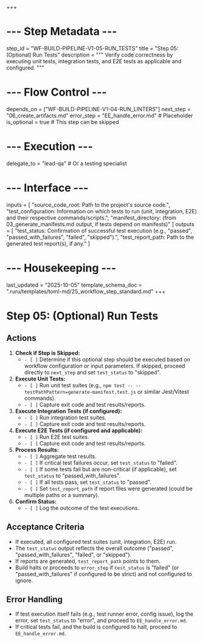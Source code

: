 +++
# --- Step Metadata ---
step_id = "WF-BUILD-PIPELINE-V1-05-RUN_TESTS"
title = "Step 05: (Optional) Run Tests"
description = """
Verify code correctness by executing unit tests, integration tests,
and E2E tests as applicable and configured.
"""

# --- Flow Control ---
depends_on = ["WF-BUILD-PIPELINE-V1-04-RUN_LINTERS"]
next_step = "06_create_artifacts.md"
error_step = "EE_handle_error.md" # Placeholder
is_optional = true # This step can be skipped

# --- Execution ---
delegate_to = "lead-qa" # Or a testing specialist

# --- Interface ---
inputs = [
    "source_code_root: Path to the project's source code.",
    "test_configuration: Information on which tests to run (unit, integration, E2E) and their respective commands/scripts.",
    "manifest_directory: (from 03_generate_manifests.md output, if tests depend on manifests)"
]
outputs = [
    "test_status: Confirmation of successful test execution (e.g., \"passed\", \"passed_with_failures\", \"failed\", \"skipped\").",
    "test_report_path: Path to the generated test report(s), if any."
]

# --- Housekeeping ---
last_updated = "2025-10-05"
template_schema_doc = ".ruru/templates/toml-md/25_workflow_step_standard.md"
+++

# Step 05: (Optional) Run Tests

## Actions

1.  **Check if Step is Skipped:**
    *   `- [ ]` Determine if this optional step should be executed based on workflow configuration or input parameters. If skipped, proceed directly to `next_step` and set `test_status` to "skipped".
2.  **Execute Unit Tests:**
    *   `- [ ]` Run unit test suites (e.g., `npm test -- --testPathPattern=generate-manifest.test.js` or similar Jest/Vitest commands).
    *   `- [ ]` Capture exit code and test results/reports.
3.  **Execute Integration Tests (if configured):**
    *   `- [ ]` Run integration test suites.
    *   `- [ ]` Capture exit code and test results/reports.
4.  **Execute E2E Tests (if configured and applicable):**
    *   `- [ ]` Run E2E test suites.
    *   `- [ ]` Capture exit code and test results/reports.
5.  **Process Results:**
    *   `- [ ]` Aggregate test results.
    *   `- [ ]` If critical test failures occur, set `test_status` to "failed".
    *   `- [ ]` If some tests fail but are non-critical (if applicable), set `test_status` to "passed_with_failures".
    *   `- [ ]` If all tests pass, set `test_status` to "passed".
    *   `- [ ]` Set `test_report_path` if report files were generated (could be multiple paths or a summary).
6.  **Confirm Status:**
    *   `- [ ]` Log the outcome of the test executions.

## Acceptance Criteria

*   If executed, all configured test suites (unit, integration, E2E) run.
*   The `test_status` output reflects the overall outcome ("passed", "passed_with_failures", "failed", or "skipped").
*   If reports are generated, `test_report_path` points to them.
*   Build halts or proceeds to `error_step` if `test_status` is "failed" (or "passed_with_failures" if configured to be strict) and not configured to ignore.

## Error Handling

*   If test execution itself fails (e.g., test runner error, config issue), log the error, set `test_status` to "error", and proceed to `EE_handle_error.md`.
*   If critical tests fail, and the build is configured to halt, proceed to `EE_handle_error.md`.